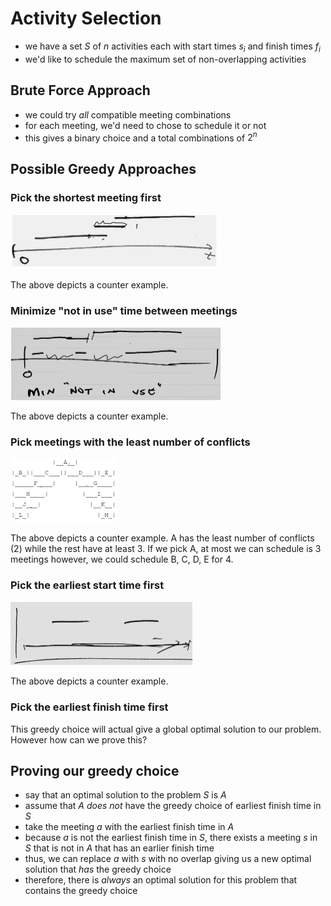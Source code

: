# Activity Selection

- we have a set $S$ of $n$ activities each with start times $s_i$ and finish times $f_i$
- we'd like to schedule the maximum set of non-overlapping activities

## Brute Force Approach

- we could try *all* compatible meeting combinations
- for each meeting, we'd need to chose to schedule it or not
- this gives a binary choice and a total combinations of $2^n$

## Possible Greedy Approaches

### Pick the shortest meeting first

<img src="images/image-20240429015605782.png" alt="image-20240429015605782" style="zoom:50%;" />

The above depicts a counter example.

### Minimize "not in use" time between meetings

<img src="images/image-20240429015641725.png" alt="image-20240429015641725" style="zoom:50%;" />

The above depicts a counter example.

### Pick meetings with the least number of conflicts

<img src="images/image-20240429015737824.png" alt="image-20240429015737824" style="zoom:50%;" />

The above depicts a counter example. A has the least number of conflicts (2) while the rest have at least 3. If we pick A, at most we can schedule is 3 meetings however, we could schedule B, C, D, E for 4.

### Pick the earliest start time first

<img src="images/image-20240429015924646.png" alt="image-20240429015924646" style="zoom:50%;" />

The above depicts a counter example.

### Pick the earliest finish time first

This greedy choice will actual give a global optimal solution to our problem. However how can we prove this?

## Proving our greedy choice

- say that an optimal solution to the problem $S$ is $A$
- assume that $A$ *does not* have the greedy choice of earliest finish time in $S$
- take the meeting $a$ with the earliest finish time in $A$
- because $a$ is not the earliest finish time in $S$, there exists a meeting $s$ in $S$ that is not in $A$ that has an earlier finish time
- thus, we can replace $a$ with $s$ with no overlap giving us a new optimal solution that *has* the greedy choice
- therefore, there is *always* an optimal solution for this problem that contains the greedy choice